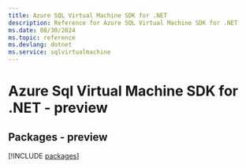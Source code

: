 ```yaml
---
title: Azure SQL Virtual Machine SDK for .NET
description: Reference for Azure SQL Virtual Machine SDK for .NET
ms.date: 08/30/2024
ms.topic: reference
ms.devlang: dotnet
ms.service: sqlvirtualmachine
---
```

# Azure Sql Virtual Machine SDK for .NET - preview
## Packages - preview
[!INCLUDE [packages](sql-virtual-machine-index.md)]